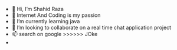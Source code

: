 - 👋 Hi, I’m Shahid Raza 
- 👀 Internet And Coding is my passion 
- 🌱 I’m currently learning java
- 💞️ I’m looking to collaborate on a real time chat application project 
- 📫 search on google >>>>>>  JOke
- 

<!---
mrshahid111/mrshahid111 is a ✨ special ✨ repository because its `README.md` (this file) appears on your GitHub profile.
You can click the Preview link to take a look at your changes.
--->
